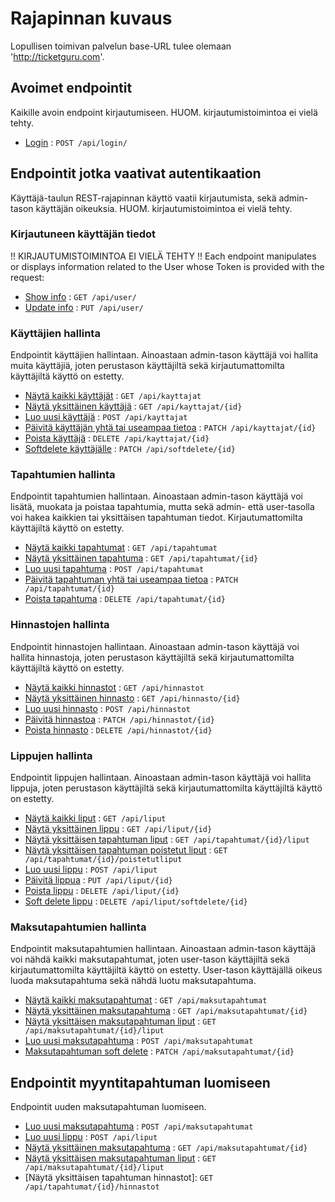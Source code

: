 # Rajapinnan kuvaus

Lopullisen toimivan palvelun base-URL tulee olemaan 'http://ticketguru.com'.

## Avoimet endpointit

Kaikille avoin endpoint kirjautumiseen. HUOM. kirjautumistoimintoa ei vielä tehty.

* [Login](login.md) : `POST /api/login/`

## Endpointit jotka vaativat autentikaation

Käyttäjä-taulun REST-rajapinnan käyttö vaatii kirjautumista, sekä admin-tason käyttäjän oikeuksia. HUOM. kirjautumistoimintoa ei vielä tehty.

### Kirjautuneen käyttäjän tiedot

!! KIRJAUTUMISTOIMINTOA EI VIELÄ TEHTY !!
Each endpoint manipulates or displays information related to the User whose
Token is provided with the request:

* [Show info](user/get.md) : `GET /api/user/`
* [Update info](user/put.md) : `PUT /api/user/`

### Käyttäjien hallinta

Endpointit käyttäjien hallintaan. Ainoastaan admin-tason käyttäjä voi hallita muita käyttäjiä, joten perustason käyttäjiltä sekä kirjautumattomilta käyttäjiltä käyttö on estetty.

* [Näytä kaikki käyttäjät](kayttajat/getAll.md) : `GET /api/kayttajat`
* [Näytä yksittäinen käyttäjä](kayttajat/get.md) : `GET /api/kayttajat/{id}`
* [Luo uusi käyttäjä](kayttajat/post.md) : `POST /api/kayttajat`
* [Päivitä käyttäjän yhtä tai useampaa tietoa](kayttajat/patch.md) : `PATCH /api/kayttajat/{id}`
* [Poista käyttäjä](kayttajat/delete.md) : `DELETE /api/kayttajat/{id}`
* [Softdelete käyttäjälle](kayttajat/softdelete.md) : `PATCH /api/softdelete/{id}`

### Tapahtumien hallinta

Endpointit tapahtumien hallintaan. Ainoastaan admin-tason käyttäjä voi lisätä, muokata ja poistaa tapahtumia, mutta sekä admin- että user-tasolla voi hakea kaikkien tai yksittäisen tapahtuman tiedot. Kirjautumattomilta käyttäjiltä käyttö on estetty.

* [Näytä kaikki tapahtumat](tapahtumat/getAll.md) : `GET /api/tapahtumat`
* [Näytä yksittäinen tapahtuma](tapahtumat/get.md) : `GET /api/tapahtumat/{id}`
* [Luo uusi tapahtuma](tapahtumat/post.md) : `POST /api/tapahtumat`
* [Päivitä tapahtuman yhtä tai useampaa tietoa](tapahtumat/patch.md) : `PATCH /api/tapahtumat/{id}`
* [Poista tapahtuma](tapahtumat/delete.md) : `DELETE /api/tapahtumat/{id}`

### Hinnastojen hallinta

Endpointit hinnastojen hallintaan. Ainoastaan admin-tason käyttäjä voi hallita hinnastoja, joten perustason käyttäjiltä sekä kirjautumattomilta käyttäjiltä käyttö on estetty.

* [Näytä kaikki hinnastot](hinnastot/getAll.md) : `GET /api/hinnastot`
* [Näytä yksittäinen hinnasto](hinnastot/get.md) : `GET /api/hinnasto/{id}`
* [Luo uusi hinnasto](hinnastot/post.md) : `POST /api/hinnastot`
* [Päivitä hinnastoa](hinnastot/patch.md) : `PATCH /api/hinnastot/{id}`
* [Poista hinnasto](hinnastot/delete.md) : `DELETE /api/hinnastot/{id}`

### Lippujen hallinta

Endpointit lippujen hallintaan. Ainoastaan admin-tason käyttäjä voi hallita lippuja, joten perustason käyttäjiltä sekä kirjautumattomilta käyttäjiltä käyttö on estetty.

* [Näytä kaikki liput](liput/getAll.md) : `GET /api/liput`
* [Näytä yksittäinen lippu](liput/get.md) : `GET /api/liput/{id}`
* [Näytä yksittäisen tapahtuman liput](liput/getTapahtumaLiput.md) : `GET /api/tapahtumat/{id}/liput`
* [Näytä yksittäisen tapahtuman poistetut liput](liput/getTapahtumaRemovedLiput.md) : `GET /api/tapahtumat/{id}/poistetutliput`
* [Luo uusi lippu](liput/post.md) : `POST /api/liput`
* [Päivitä lippua](liput/put.md) : `PUT /api/liput/{id}`
* [Poista lippu](liput/delete.md) : `DELETE /api/liput/{id}`
* [Soft delete lippu](liput/softDelete.md) : `DELETE /api/liput/softdelete/{id}`

### Maksutapahtumien hallinta

Endpointit maksutapahtumien hallintaan. Ainoastaan admin-tason käyttäjä voi nähdä kaikki maksutapahtumat, joten user-tason käyttäjiltä sekä kirjautumattomilta käyttäjiltä käyttö on estetty. User-tason käyttäjällä oikeus luoda maksutapahtuma sekä nähdä luotu maksutapahtuma.

* [Näytä kaikki maksutapahtumat](maksutapahtumat/getAll.md) : `GET /api/maksutapahtumat`
* [Näytä yksittäinen maksutapahtuma](maksutapahtumat/get.md) : `GET /api/maksutapahtumat/{id}`
* [Näytä yksittäisen maksutapahtuman liput](maksutapahtumat/getTickets.md) : `GET /api/maksutapahtumat/{id}/liput`
* [Luo uusi maksutapahtuma](maksutapahtumat/post.md) : `POST /api/maksutapahtumat`
* [Maksutapahtuman soft delete](maksutapahtumat/patchSoftDelete.md) : `PATCH /api/maksutapahtumat/{id}`

## Endpointit myyntitapahtuman luomiseen

Endpointit uuden maksutapahtuman luomiseen.

* [Luo uusi maksutapahtuma](maksutapahtumat/post.md) : `POST /api/maksutapahtumat`
* [Luo uusi lippu](liput/post.md) : `POST /api/liput`
* [Näytä yksittäinen maksutapahtuma](maksutapahtumat/get.md) : `GET /api/maksutapahtumat/{id}`
* [Näytä yksittäisen maksutapahtuman liput](maksutapahtumat/getTickets.md) : `GET /api/maksutapahtumat/{id}/liput`
* [Näytä yksittäisen tapahtuman hinnastot]: `GET /api/tapahtumat/{id}/hinnastot`
